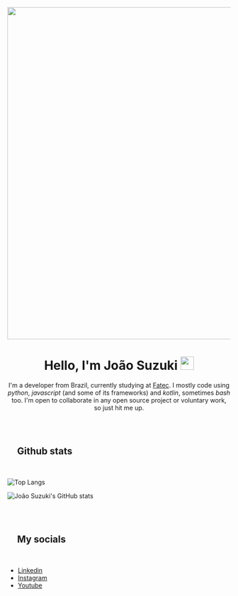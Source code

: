 <p align="center">
    <img src="https://media.giphy.com/media/v1.Y2lkPTc5MGI3NjExZTlkM2I1OTAxNTQ1NzdiODljMjAwNmI4ZjU0ZTgzYWQwZDM0OWQ1ZCZlcD12MV9pbnRlcm5hbF9naWZzX2dpZklkJmN0PXRz/Q87YAYsdptMDJR4r68/giphy.gif" width="750">
</p>

<h1 align="center">
    <b>Hello, I'm João Suzuki</b>
    <span>
        <img src="https://media.giphy.com/media/hvRJCLFzcasrR4ia7z/giphy.gif" width="30">
    </span>
</h1>

<p align="center">
    I'm a developer from Brazil, currently studying at <a href="http://www.fatecsp.br/">Fatec</a>. I mostly code using <i>python</i>, <i>javascript</i> (and some of its frameworks) and <i>kotlin</i>, sometimes <i>bash</i> too. I'm open to collaborate in any open source project or voluntary work, so just hit me up.
</p>
<br>
<br>

<h2>
    <span><img src="https://media.giphy.com/media/v1.Y2lkPTc5MGI3NjExNGU0YThhYjFmZTU3ODk2NWE2ZDUxMjk4MDg0NGI2NmQ1NThiNTJjYyZlcD12MV9pbnRlcm5hbF9naWZzX2dpZklkJmN0PXM/2DUl6BtXGAx2uyqIas/giphy.gif" width="17"></span>
    <b>Github stats</b>
</h2>

<br>

![Top Langs](https://github-readme-stats.vercel.app/api/top-langs/?username=joaosuzuki98&size_weight=0&count_weight=1&langs_count=8&layout=compact&theme=nord)

![João Suzuki's GitHub stats](https://github-readme-stats.vercel.app/api?username=joaosuzuki98&show_icons=true&theme=nord)

<br>
<br>

<h2>
    <span><img src="https://media.giphy.com/media/v1.Y2lkPTc5MGI3NjExNGU0YThhYjFmZTU3ODk2NWE2ZDUxMjk4MDg0NGI2NmQ1NThiNTJjYyZlcD12MV9pbnRlcm5hbF9naWZzX2dpZklkJmN0PXM/2DUl6BtXGAx2uyqIas/giphy.gif" width="17"></span>
    <b>My socials</b>
</h2>

<br>

<ul>
    <li><a href="https://www.linkedin.com/in/jo%C3%A3o-suzuki-6a2b02192/">Linkedin</a></li>
    <li><a href="https://www.instagram.com/joao.bssuzuki/">Instagram</a></li>
    <li><a href="https://www.youtube.com/channel/UC87vMtdpd09LZ81QdN6CwwQ">Youtube</a></li>
</ul>
